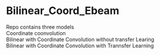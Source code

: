 # Bilinear_Coord_Ebeam
Repo contains three models<br />
Coordinate coonvolution <br />
Bilinear with Coordinate Convolution without transfer Learing<br />
Bilinear with Coordinate Convolution with Trannsfer Learning <br />


